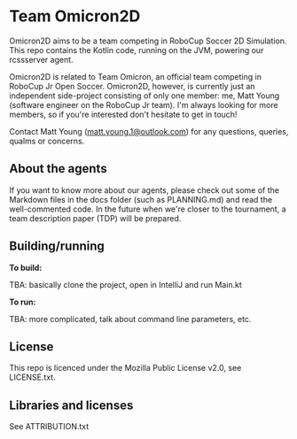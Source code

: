 # Team Omicron2D

Omicron2D aims to be a team competing in RoboCup Soccer 2D Simulation. 
This repo contains the Kotlin code, running on the JVM, powering our rcssserver agent.

Omicron2D is related to Team Omicron, an official team competing in RoboCup Jr Open Soccer.
Omicron2D, however, is currently just an independent side-project consisting of only one member: me, Matt Young (software
engineer on the RoboCup Jr team). I'm always looking for more members, so if you're interested don't hesitate to get
in touch!

Contact Matt Young (matt.young.1@outlook.com) for any questions, queries, qualms or concerns.

## About the agents
If you want to know more about our agents, please check out some of the Markdown files in the docs folder (such as
PLANNING.md) and read the well-commented code. In the future when we're closer to the tournament, a team description
paper (TDP) will be prepared.

## Building/running
**To build:**

TBA: basically clone the project, open in IntelliJ and run Main.kt

**To run:**

TBA: more complicated, talk about command line parameters, etc.

## License
This repo is licenced under the Mozilla Public License v2.0, see LICENSE.txt.

## Libraries and licenses
See ATTRIBUTION.txt